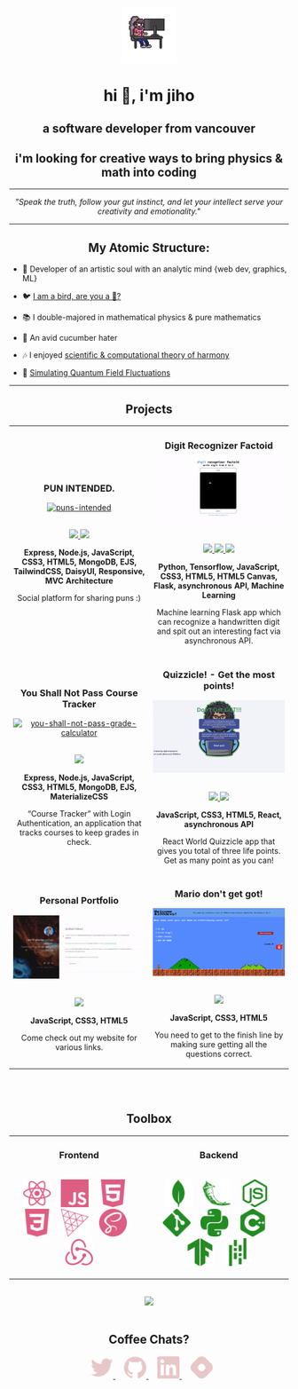 <div id="header" align="center">
  <img src="https://github.com/jhruvsphysics/readme-assets/blob/main/coding.gif" width="100"/>
</div>
<h1 id="first" align="center">hi 👋, i'm jiho</h1>
<h2 id ="second" align="center">a software developer from vancouver</h2>
<h2 id ="third" align="center">i'm looking for creative ways to bring physics & math into coding</h2>

<hr>

<div id="say" align="center"><i>"Speak the truth, follow your gut instinct, and let your intellect serve your creativity and emotionality."</i></div>

<hr>


<h2 id="atoms" align="center">My Atomic Structure:</h2>

- 👻 Developer of an artistic soul with an analytic mind {web dev, graphics, ML}

- 🐦 <a href="https://www.ams.org/notices/200902/rtx090200212p.pdf">I am a bird, are you a 🐸?</a>

- 📚 I double-majored in mathematical physics & pure mathematics

- 🥒 An avid cucumber hater

- 🎶 I enjoyed <a href="https://arxiv.org/html/1202.4212v2">scientific & computational theory of harmony</a>

- 📝 <a href="https://github.com/jhruvsphysics/readme-assets/blob/main/atomic/Simulating_Quantum_Field_Fluctuations.pdf">Simulating Quantum Field Fluctuations</a>

<hr>

<!-- PROJECTS -->

<h2 id="project" align="center">Projects</h2>
<div align="center">
		<table>
			<tr>
				<td width="50%">
					<h3 align="center">PUN INTENDED.</h3>
					<div align="center">  
						<a href='https://puns-intended.onrender.com/' target="_blank">
							<img src="https://github.com/jhruvsphysics/readme-assets/blob/main/projects/puns_intended.gif" alt="puns-intended" height="100%" />
						</a>
						<br>
						<br>
						<p>
							<a href="https://github.com/jhruvsphysics/puns-intended" target="_blank">
								<img src="https://img.shields.io/badge/Repo-lightgrey?style=for-the-badge&logo=github"/>
							</a>  
							<a href="https://puns-intended.onrender.com/" target="_blank">
						<img src="https://img.shields.io/badge/Live-lightgrey?style=for-the-badge&color=0892d0"/>
							</a>	
						</p>
						<p><strong>Express, Node.js, JavaScript, CSS3, HTML5, MongoDB, EJS, TailwindCSS, DaisyUI, Responsive, MVC Architecture</strong></p>
							<p>
							Social platform for sharing puns :)
						</p>
					</div>
				</td>
				<td width="50%">
					<h3 align="center">Digit Recognizer Factoid</h3>
					<div align="center">  
						<a href='https://digit-recognizer-factoid.herokuapp.com/' target="_blank">
							<img src="https://github.com/jhruvsphysics/readme-assets/blob/main/projects/digit_rocognizer_factoid.gif" alt="digit-recognizer-factoid" height="100%" />
						</a>
						<br>
						<br>
						<p>
							<a href="https://github.com/jhruvsphysics/digit-recognizer-factoid" target="_blank">
								<img src="https://img.shields.io/badge/Repo-lightgrey?style=for-the-badge&logo=github"/>
							</a>  
							<a href="https://digit-recognizer-factoid.herokuapp.com/" target="_blank">
						<img src="https://img.shields.io/badge/Live-lightgrey?style=for-the-badge&color=0892d0"/>
							</a>	
						<a href="https://jihoyoo.hashnode.dev/smooth-brain-digit-recognizer-factoid-machine-learning-from-scratch" target="_blank">
						<img src="https://img.shields.io/badge/Blog-lightgrey?style=for-the-badge&color=228B22"/>
							</a>
						</p>
						<p><strong>Python, Tensorflow, JavaScript, CSS3, HTML5, HTML5 Canvas, Flask, asynchronous API, Machine Learning</strong></p>
							<p>
							Machine learning Flask app which can recognize a handwritten digit and spit out an interesting fact via asynchronous API.
						</p>
					</div>
				</td>
			</tr>
			<tr>
				<td width="50%">
					<h3 align="center">You Shall Not Pass Course Tracker</h3>
					<div align="center">  
						<a href='https://github.com/jhruvsphysics/you-shall-not-pass-grade-calculator' target="_blank">
							<img src="https://github.com/jhruvsphysics/readme-assets/blob/main/projects/you_shall_not_pass.gif" alt="you-shall-not-pass-grade-calculator" height="100%" />
						</a>
						<br>
						<br>
						<p>
							<a href="https://github.com/jhruvsphysics/you-shall-not-pass-grade-calculator" target="_blank">
								<img src="https://img.shields.io/badge/Repo-lightgrey?style=for-the-badge&logo=github"/>
							</a>  
						</p>
						<p><strong>Express, Node.js, JavaScript, CSS3, HTML5, MongoDB, EJS, MaterializeCSS</strong></p>
							<p>
							“Course Tracker” with Login Authentication, an application that tracks courses to keep grades in check.
						</p>
					</div>
				</td>
				<td width="50%">
					<h3 align="center">Quizzicle! - Get the most points!</h3>
					<div align="center" >  
						<a href='https://jihoyoo-trivia-game.netlify.app/' target="_blank">
							<img src="https://github.com/jhruvsphysics/readme-assets/blob/main/projects/quizzicle_dont_get_got.gif" alt="Quizzicle" height="100%" />
						</a>
						<br>
						<br>
						<p>
							<a href="https://github.com/jhruvsphysics/trivia-game" target="_blank">
								<img src="https://img.shields.io/badge/Repo-lightgrey?style=for-the-badge&logo=github"/>
							</a>  
							<a href="https://jihoyoo-trivia-game.netlify.app/" target="_blank">
								<img src="https://img.shields.io/badge/Live-lightgrey?style=for-the-badge&color=0892d0"/>
							</a>	
						</p>
						<p><strong>JavaScript, CSS3, HTML5, React, asynchronous API</strong></p>
						<p>React World Quizzicle app that gives you total of three life points. Get as many point as you can!</p>
					</div>
				</td>
			</tr>
			<tr>
				<td width="50%">
					<h3 align="center">Personal Portfolio</h3>
					<div align="center" >  
						<a href='https://jihoyoo.netlify.app/' target="_blank">
							<img src="https://github.com/jhruvsphysics/readme-assets/blob/main/projects/personal_website.gif" height="100%" />
						</a>
						<br>
						<br>
						<p>
							<a href="https://jihoyoo.netlify.app/" target="_blank">
								<img src="https://img.shields.io/badge/Live-lightgrey?style=for-the-badge&color=0892d0"/>
							</a>	
						</p>
						<p><strong>JavaScript, CSS3, HTML5</strong></p>
						<p>Come check out my website for various links.</p>
					</div>
				</td>
				<td width="50%">
						<h3 align="center">Mario don't get got!</h3>
						<div align="center">  
							<a href='https://jihoyoo-mario-run-dont-get-got.netlify.app/' target="_blank">
								<img src="https://github.com/jhruvsphysics/readme-assets/blob/main/projects/mario_dont_get_got.gif" alt="Calculator" height="100%" />
							</a>
							<br>
							<br>
							<p>
								<a href="https://jihoyoo-mario-run-dont-get-got.netlify.app/" target="_blank">
									<img src="https://img.shields.io/badge/Live-lightgrey?style=for-the-badge&color=0892d0"/>
								</a>	
							</p>
							<p><strong>JavaScript, CSS3, HTML5</strong></p>
							<p>You need to get to the finish line by making sure getting all the questions correct.</p>
						</div>	
					</td>
			</tr> 
		</table>
	</div>
<br />
<br />

<!-- TECHS -->

<h2 align="center">Toolbox</h2>

<div align="center">
    <table>
        <tr>
            <td valign="top" width="50%">
                <h3 align="center" color="black">Frontend</h2>
                <br>
                    <div align="center" >  
			<img src="https://github.com/jhruvsphysics/readme-assets/blob/main/toolbox/react_2.svg" alt="React" height="50" />
                            &nbsp&nbsp&nbsp
                        <img src="https://github.com/jhruvsphysics/readme-assets/blob/main/toolbox/javascript_2.svg" alt="JavaScript" height="50" />
                            &nbsp&nbsp&nbsp
                        <img src="https://github.com/jhruvsphysics/readme-assets/blob/main/toolbox/html5_2.svg" alt="HTML5" height="50" />
                            &nbsp&nbsp&nbsp
			<img src="https://github.com/jhruvsphysics/readme-assets/blob/main/toolbox/css3_2.svg" alt="CSS3" height="50" />
                            &nbsp&nbsp&nbsp
                        <img src="https://github.com/jhruvsphysics/readme-assets/blob/main/toolbox/threejs.svg" alt="Three.js" height="50" />  
			    &nbsp&nbsp&nbsp
                        <img src="https://github.com/jhruvsphysics/readme-assets/blob/main/toolbox/sass.svg" alt="Sass.js" height="50" /> 
			    &nbsp&nbsp&nbsp
                        <img src="https://github.com/jhruvsphysics/readme-assets/blob/main/toolbox/redux.svg" alt="Redux.js" height="50" /> 
                    </div>
            </td>
            <td valign="top" width="50%">
                <h3 align="center" color="#228B22">Backend</h2>
                <br>
                <div align="center">
                    &nbsp
                    <img  src="https://github.com/jhruvsphysics/readme-assets/blob/main/toolbox/mongodb.svg" alt="MongoDB" height="50" />  
			&nbsp&nbsp&nbsp
                    <img  src="https://github.com/jhruvsphysics/readme-assets/blob/main/toolbox/flask.svg" alt="Flask" height="50" />
                    &nbsp&nbsp&nbsp
                    <img  src="https://github.com/jhruvsphysics/readme-assets/blob/main/toolbox/nodejs.svg" alt="Node.js" height="50" /> 
                    &nbsp&nbsp&nbsp
                    <img  src="https://github.com/jhruvsphysics/readme-assets/blob/main/toolbox/git.svg" alt="Git" height="50" />  
                    &nbsp&nbsp&nbsp
                    <img  src="https://github.com/jhruvsphysics/readme-assets/blob/main/toolbox/python.svg" alt="Python" height="50" /> 
                    &nbsp&nbsp&nbsp
                    <img  src="https://github.com/jhruvsphysics/readme-assets/blob/main/toolbox/cpp.svg" alt="C++" height="50" />
			&nbsp&nbsp&nbsp
                    <img  src="https://github.com/jhruvsphysics/readme-assets/blob/main/toolbox/tensorflow.svg" alt="Tensorflow" height="50" />
			&nbsp&nbsp&nbsp
                    <img  src="https://github.com/jhruvsphysics/readme-assets/blob/main/toolbox/pandas.svg" alt="pandas" height="50" />
                    <br>
                    <br>	
                </div>
            </td>
        </tr>
	</table>
</div>

<br>
<!-- STATS -->
<div align="center" margin="100px 0 0 0">
	<img src="https://github-readme-stats.vercel.app/api/top-langs/?username=jhruvsphysics&layout=compact&theme=dracula&hide_border=true">
</div>
<br>

<!-- SOCIALS -->

<h2 align="center">Coffee Chats?</h2>
<p align="center">
	<a href="https://twitter.com/jhruvsphysics" target="_blank">
		<img
			src="https://github.com/jhruvsphysics/readme-assets/blob/main/socials/twitter.svg"
			width="40px"
			style="padding-left: 10px"
		/>
	</a>
	&nbsp&nbsp&nbsp
	<a href="https://github.com/jhruvsphysics" target="_blank">
		<img
			src="https://github.com/jhruvsphysics/readme-assets/blob/main/socials/github.svg"
			width="40px"
		/>
	</a>
	&nbsp&nbsp&nbsp
	<a href="https://www.linkedin.com/in/ji-ho-yoo-45b236a8/" target="_blank">
		<img
			src="https://github.com/jhruvsphysics/readme-assets/blob/main/socials/linkedin.svg"
			width="40px"
		/>
	</a>
	&nbsp&nbsp&nbsp
	<a href="https://jihoyoo.hashnode.dev/" target="_blank">
		<img
			src="https://github.com/jhruvsphysics/readme-assets/blob/main/socials/hashnode.svg"
			width="40px"
		/>
	</a>
</p>
